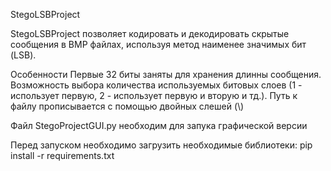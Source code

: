 StegoLSBProject

StegoLSBProject позволяет кодировать и декодировать скрытые сообщения в BMP файлах, используя метод наименее значимых бит (LSB).

Особенности
Первые 32 биты заняты для хранения длинны сообщения.
Возможность выбора количества используемых битовых слоев (1 - использует первую, 2 - использует первую и вторую и тд.).
Путь к файлу прописывается с помощью двойных слешей (\\)

Файл StegoProjectGUI.py необходим для запука графической версии

Перед запуском необходимо загрузить необходимые библиотеки:
pip install -r requirements.txt
